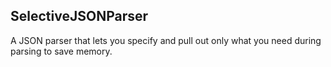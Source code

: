 ## SelectiveJSONParser

A JSON parser that lets you specify and pull out only what you need during parsing to save memory.
